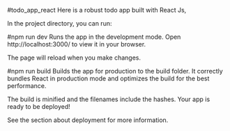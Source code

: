 #todo_app_react
Here is a robust todo app built with React Js,

In the project directory, you can run:

#npm run dev
Runs the app in the development mode.
Open http://localhost:3000/ to view it in your browser.

The page will reload when you make changes.


#npm run build
Builds the app for production to the build folder.
It correctly bundles React in production mode and optimizes the build for the best performance.

The build is minified and the filenames include the hashes.
Your app is ready to be deployed!

See the section about deployment for more information.
